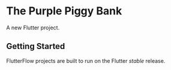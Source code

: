 # The Purple Piggy Bank

A new Flutter project.

## Getting Started

FlutterFlow projects are built to run on the Flutter _stable_ release.
